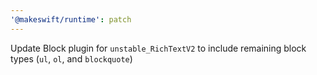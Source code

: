 ```yaml
---
'@makeswift/runtime': patch
---
```


Update Block plugin for `unstable_RichTextV2` to include remaining block types (`ul`, `ol`, and `blockquote`)